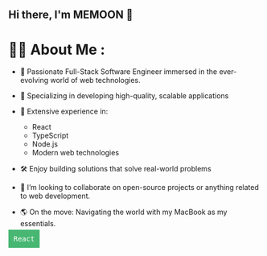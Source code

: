 ## Hi there, I'm MEMOON 👋

# 👨‍💻 About Me :

- 🔭 Passionate Full-Stack Software Engineer immersed in the ever-evolving world of web technologies.

- 🚀 Specializing in developing high-quality, scalable applications

- 🔧 Extensive experience in:
  - React
  - TypeScript
  - Node.js
  - Modern web technologies

- 🛠️ Enjoy building solutions that solve real-world problems

- 👯 I’m looking to collaborate on open-source projects or anything related to web development.

- 🌎 On the move: Navigating the world with my MacBook as my essentials.

<kbd style="background-color: #47B772; padding: 10px; color: white;">React</kbd>

